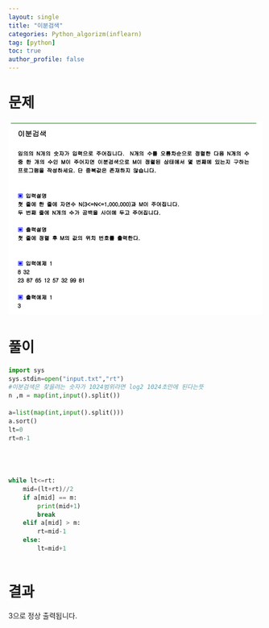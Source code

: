 ```yaml
---
layout: single
title: "이분검색"
categories: Python_algorizm(inflearn)
tag: [python]
toc: true
author_profile: false
---
```


# 문제

![이분검색](../../images/2022-12-19-이분검색/이분검색.png)

# 풀이

```python
import sys
sys.stdin=open("input.txt","rt")
#이분검색은 찾을려는 숫자가 1024범위라면 log2 1024초만에 된다는뜻
n ,m = map(int,input().split())

a=list(map(int,input().split()))
a.sort()
lt=0
rt=n-1

 


while lt<=rt:
    mid=(lt+rt)//2
    if a[mid] == m:
        print(mid+1)
        break
    elif a[mid] > m:
        rt=mid-1
    else:
        lt=mid+1
    
```

# 결과

3으로 정상 출력됩니다.
